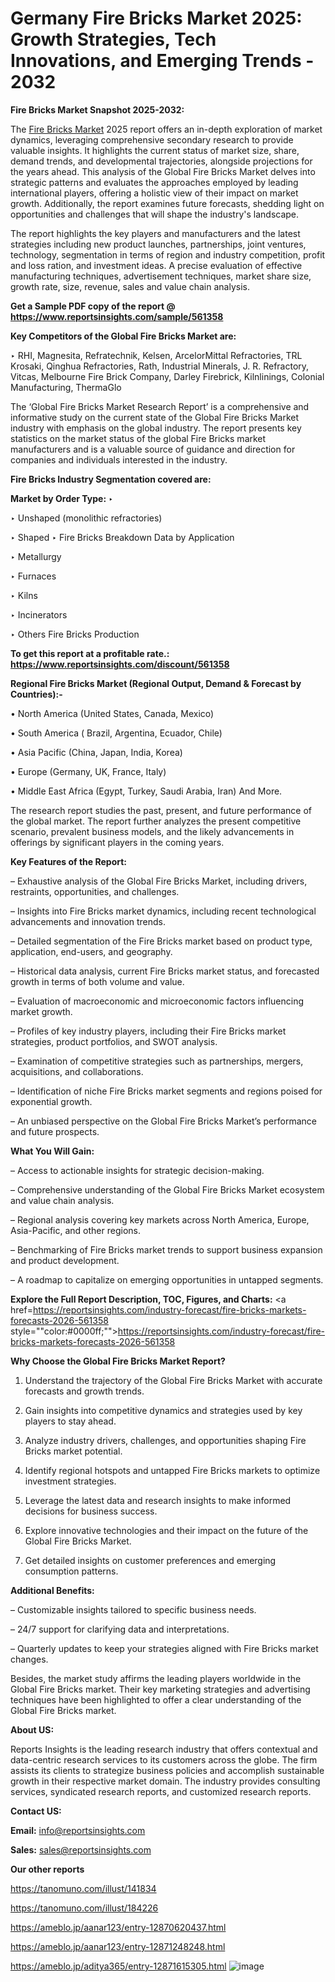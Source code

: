 # Germany Fire Bricks Market 2025: Growth Strategies, Tech Innovations, and Emerging Trends - 2032

<strong>Fire Bricks Market Snapshot 2025-2032:</strong>

The <a href=https://www.reportsinsights.com/sample/561358>Fire Bricks Market</a> 2025 report offers an in-depth exploration of market dynamics, leveraging comprehensive secondary research to provide valuable insights. It highlights the current status of market size, share, demand trends, and developmental trajectories, alongside projections for the years ahead. This analysis of the Global Fire Bricks Market delves into strategic patterns and evaluates the approaches employed by leading international players, offering a holistic view of their impact on market growth. Additionally, the report examines future forecasts, shedding light on opportunities and challenges that will shape the industry's landscape.

The report highlights the key players and manufacturers and the latest strategies including new product launches, partnerships, joint ventures, technology, segmentation in terms of region and industry competition, profit and loss ration, and investment ideas. A precise evaluation of effective manufacturing techniques, advertisement techniques, market share size, growth rate, size, revenue, sales and value chain analysis.

<strong>Get a Sample PDF copy of the report @ <a href=https://www.reportsinsights.com/sample/561358 style=color:#0000ff;>https://www.reportsinsights.com/sample/561358</a></strong>

<strong>Key Competitors of the Global Fire Bricks Market are:</strong>

‣ RHI, Magnesita, Refratechnik, Kelsen, ArcelorMittal Refractories, TRL Krosaki, Qinghua Refractories, Rath, Industrial Minerals, J. R. Refractory, Vitcas, Melbourne Fire Brick Company, Darley Firebrick, Kilnlinings, Colonial Manufacturing, ThermaGlo

The ‘Global Fire Bricks Market Research Report’ is a comprehensive and informative study on the current state of the Global Fire Bricks Market industry with emphasis on the global industry. The report presents key statistics on the market status of the global Fire Bricks market manufacturers and is a valuable source of guidance and direction for companies and individuals interested in the industry.

<strong>Fire Bricks Industry Segmentation covered are:</strong>

<strong>Market by Order Type: </strong>
‣ 

‣ Unshaped (monolithic refractories)

‣ Shaped
‣ Fire Bricks Breakdown Data by Application

‣ Metallurgy

‣ Furnaces

‣ Kilns

‣ Incinerators

‣ Others
Fire Bricks Production

<strong>To get this report at a profitable rate.: <a href=https://www.reportsinsights.com/discount/561358 style=color:#0000ff;>https://www.reportsinsights.com/discount/561358</a></strong>

<strong>Regional Fire Bricks Market (Regional Output, Demand &amp; Forecast by Countries):-</strong>

• North America (United States, Canada, Mexico)

• South America ( Brazil, Argentina, Ecuador, Chile)

• Asia Pacific (China, Japan, India, Korea)

• Europe (Germany, UK, France, Italy)

• Middle East Africa (Egypt, Turkey, Saudi Arabia, Iran) And More.

The research report studies the past, present, and future performance of the global market. The report further analyzes the present competitive scenario, prevalent business models, and the likely advancements in offerings by significant players in the coming years.

<strong>Key Features of the Report:</strong>

– Exhaustive analysis of the Global Fire Bricks Market, including drivers, restraints, opportunities, and challenges.

– Insights into Fire Bricks market dynamics, including recent technological advancements and innovation trends.

– Detailed segmentation of the Fire Bricks market based on product type, application, end-users, and geography.

– Historical data analysis, current Fire Bricks market status, and forecasted growth in terms of both volume and value.

– Evaluation of macroeconomic and microeconomic factors influencing market growth.

– Profiles of key industry players, including their Fire Bricks market strategies, product portfolios, and SWOT analysis.

– Examination of competitive strategies such as partnerships, mergers, acquisitions, and collaborations.

– Identification of niche Fire Bricks market segments and regions poised for exponential growth.

– An unbiased perspective on the Global Fire Bricks Market’s performance and future prospects.

<strong>What You Will Gain:</strong>

– Access to actionable insights for strategic decision-making.

– Comprehensive understanding of the Global Fire Bricks Market ecosystem and value chain analysis.

– Regional analysis covering key markets across North America, Europe, Asia-Pacific, and other regions.

– Benchmarking of Fire Bricks market trends to support business expansion and product development.

– A roadmap to capitalize on emerging opportunities in untapped segments.

<strong>Explore the Full Report Description, TOC, Figures, and Charts:</strong>
<a href=https://reportsinsights.com/industry-forecast/fire-bricks-markets-forecasts-2026-561358 style=""color:#0000ff;"">https://reportsinsights.com/industry-forecast/fire-bricks-markets-forecasts-2026-561358</a>

<strong>Why Choose the Global Fire Bricks Market Report?</strong>

1. Understand the trajectory of the Global Fire Bricks Market with accurate forecasts and growth trends.

2. Gain insights into competitive dynamics and strategies used by key players to stay ahead.

3. Analyze industry drivers, challenges, and opportunities shaping Fire Bricks market potential.

4. Identify regional hotspots and untapped Fire Bricks markets to optimize investment strategies.

5. Leverage the latest data and research insights to make informed decisions for business success.

6. Explore innovative technologies and their impact on the future of the Global Fire Bricks Market.

7. Get detailed insights on customer preferences and emerging consumption patterns.

<strong>Additional Benefits:</strong>

– Customizable insights tailored to specific business needs.

– 24/7 support for clarifying data and interpretations.

– Quarterly updates to keep your strategies aligned with Fire Bricks market changes.

Besides, the market study affirms the leading players worldwide in the Global Fire Bricks market. Their key marketing strategies and advertising techniques have been highlighted to offer a clear understanding of the Global Fire Bricks market.

<strong><strong>About US</strong>:</strong>

Reports Insights is the leading research industry that offers contextual and data-centric research services to its customers across the globe. The firm assists its clients to strategize business policies and accomplish sustainable growth in their respective market domain. The industry provides consulting services, syndicated research reports, and customized research reports.

<strong>Contact US:</strong>

<p class=><b>Email:</b> <a href=mailto:info@reportsinsights.com>info@reportsinsights.com</a></p>
<p class=><b>Sales:</b> <a href=mailto:sales@reportsinsights.com>sales@reportsinsights.com</a></p>

<strong>Our other reports</strong>

<a href=https://tanomuno.com/illust/141834>https://tanomuno.com/illust/141834</a>

<a href=https://tanomuno.com/illust/184226>https://tanomuno.com/illust/184226</a>

<a href=https://ameblo.jp/aanar123/entry-12870620437.html>https://ameblo.jp/aanar123/entry-12870620437.html</a>

<a href=https://ameblo.jp/aanar123/entry-12871248248.html>https://ameblo.jp/aanar123/entry-12871248248.html</a>

<a href=https://ameblo.jp/aditya365/entry-12871615305.html>https://ameblo.jp/aditya365/entry-12871615305.html</a>
![image](https://github.com/user-attachments/assets/b71a3fcd-b5ed-48df-b92a-90101b0173aa)
